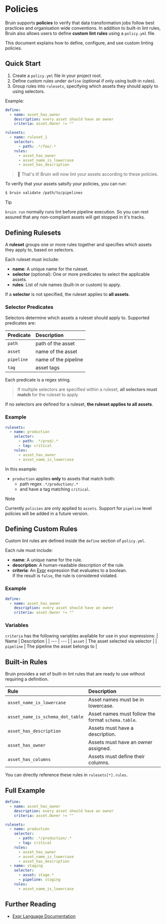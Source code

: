 # Policies

Bruin supports **policies** to verify that data transformation jobs follow best practices and organisation wide conventions. In addition to built-in lint rules, Bruin also allows users to define **custom lint rules** using a `policy.yml` file.

This document explains how to define, configure, and use custom linting policies.

## Quick Start

1. Create a `policy.yml` file in your project root.
2. Define custom rules under `define` (optional if only using built-in rules).
3. Group rules into `rulesets`, specifying which assets they should apply to using selectors.

Example:

```yaml
define:
  - name: asset_has_owner
    description: every asset should have an owner
    criteria: asset.Owner != ""

rulesets:
  - name: ruleset_1
    selector:
      - path: .*/foo/.*
    rules:
      - asset_has_owner
      - asset_name_is_lowercase
      - asset_has_description
```

> 🚀 That's it! Bruin will now lint your assets according to these policies.

To verify that your assets satsify your policies, you can run:
```sh
$ bruin validate /path/to/pipelines
```

> [!tip]
> `bruin run` normally runs lint before pipeline execution. So you can rest assured that any non-compliant assets will get stopped in it's tracks.

## Defining Rulesets

A **ruleset** groups one or more rules together and specifies which assets they apply to, based on selectors.

Each ruleset must include:
- **name**: A unique name for the ruleset.
- **selector** (optional): One or more predicates to select the applicable assets.
- **rules**: List of rule names (built-in or custom) to apply.

If a **selector** is not specified, the ruleset applies to **all assets**.

### Selector Predicates

Selectors determine which assets a ruleset should apply to. Supported predicates are:

| Predicate | Description |
| :--- | :--- |
| `path` | path of the asset |
| `asset` | name of the asset |
| `pipeline` | name of the pipeline |
| `tag` | asset tags |

Each predicate is a regex string.

> If multiple selectors are specified within a ruleset, **all selectors must match** for the ruleset to apply

If no selectors are defined for a ruleset, **the ruleset applies to all assets**.

### Example

```yaml
rulesets:
  - name: production
    selector:
      - path: .*/prod/.*
      - tag: critical
    rules:
      - asset_has_owner
      - asset_name_is_lowercase
```

In this example:
- `production` applies **only** to assets that match both:
  - path regex `.*/production/.*`
  - and have a tag matching `critical`.

> [!note]
> Currently `policies` are only applied to `assets`. Support for `pipeline` level policies will be added in a future version.
## Defining Custom Rules

Custom lint rules are defined inside the `define` section of `policy.yml`.

Each rule must include:
- **name**: A unique name for the rule.
- **description**: A human-readable description of the rule.
- **criteria**: An [Expr](https://expr-lang.org/) expression that evaluates to a boolean.  
  If the result is `false`, the rule is considered violated.

### Example

```yaml
define:
  - name: asset_has_owner
    description: every asset should have an owner
    criteria: asset.Owner != ""
```

### Variables

`criteria` has the following variables available for use in your expressions:
| Name | Description |
| ---  | --- |
| `asset` | The asset selected via selector |
| `pipeline` | The pipeline the asset belongs to |



## Built-in Rules

Bruin provides a set of built-in lint rules that are ready to use without requiring a definition.

| Rule | Description |
| :--- | :--- |
| `asset_name_is_lowercase` | Asset names must be in lowercase. |
| `asset_name_is_schema_dot_table` | Asset names must follow the format `schema.table`. |
| `asset_has_description` | Assets must have a description. |
| `asset_has_owner` | Assets must have an owner assigned. |
| `asset_has_columns` | Assets must define their columns. |

You can directly reference these rules in `rulesets[*].rules`.

## Full Example

```yaml
define:
  - name: asset_has_owner
    description: every asset should have an owner
    criteria: asset.Owner != ""

rulesets:
  - name: production
    selector:
      - path: .*/production/.*
      - tag: critical
    rules:
      - asset_has_owner
      - asset_name_is_lowercase
      - asset_has_description
  - name: staging
    selector:
      - asset: stage.*
      - pipeline: staging
    rules:
      - asset_name_is_lowercase
```


## Further Reading

- [Expr Language Documentation](https://expr-lang.org/)
